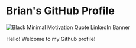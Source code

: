 # Brian's GitHub Profile

![Black Minimal Motivation Quote LinkedIn Banner](https://user-images.githubusercontent.com/51007172/204676082-e5e8955d-7499-43b1-9f31-e03d307ae0b6.png)

Hello! Welcome to my Github profile!



